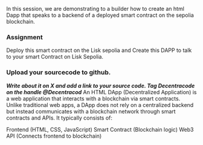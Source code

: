 In this session, we are demonstrating to a builder how to create an html Dapp that speaks to a backend of a deployed smart contract on the sepolia blockchain. 
### Assignment
Deploy this smart contract on the Lisk sepolia and Create this DAPP to talk to your smart Contract on Lisk Sepolia.
### Upload your sourcecode to github.
***Write about it on X and add a link to your source code. Tag Decentracode on the handle @Decentracod***
An HTML DApp (Decentralized Application) is a web application that interacts with a blockchain via smart contracts. Unlike traditional web apps, a DApp does not rely on a centralized backend but instead communicates with a blockchain network through smart contracts and APIs. It typically consists of:

Frontend (HTML, CSS, JavaScript)
Smart Contract (Blockchain logic)
Web3 API (Connects frontend to blockchain)
